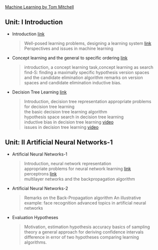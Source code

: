  [Machine Learning by Tom Mitchell](https://www.cin.ufpe.br/~cavmj/Machine%20-%20Learning%20-%20Tom%20Mitchell.pdf)

## Unit: I Introduction 
 - Introduction [link](https://medium.com/analytics-vidhya/an-introduction-to-machine-learning-574bafa6fc66)  
   > Well-posed learning problems, designing a learning system [link](https://medium.datadriveninvestor.com/3-steps-introduction-to-machine-learning-and-design-of-a-learning-system-bd12b65aa50c) </br>
   > Perspectives and issues in machine learning
 - Concept learning and the general to specific ordering [link](https://medium.com/@pralhad2481/chapter-2-concept-learning-part-2-d8aa0761143e)
   > introduction, a concept learning task,concept learning as search
   > find-S: finding a maximally specific hypothesis
   > version spaces and the candidate elimination algorithm
   > remarks on version spaces and candidate elimination
   > inductive bias.
 - Decision Tree Learning [link](https://medium.com/@MrBam44/decision-trees-91f61a42c724)
   > Introduction, decision tree representation
   > appropriate problems for decision tree learning <br>
   > the basic decision tree learning algorithm <br>
   > hypothesis space search in decision tree learning <br>
   > inductive bias in decision tree learning [video](https://www.youtube.com/watch?v=SVwFJZeWdtg) <br>
   > issues in decision tree learning [video](https://www.youtube.com/watch?v=3ZAyNV-LfuY)
   
## Unit: II Artificial Neural Networks-1
 - Artificial Neural Networks-1
   > Introduction, neural network representation<br>
   > appropriate problems for neural network learning [link](https://www.youtube.com/watch?v=i8rGS6nZTEk)<br>
   > perceptrons [link](https://www.youtube.com/watch?v=ktGm0WCoQOg)<br>
   > multilayer networks and the backpropagation algorithm
 - Artificial Neural Networks-2
   > Remarks on the Back-Propagation algorithm
   > An illustrative example: face recognition
   > advanced topics in artificial neural networks
 - Evaluation Hypotheses
   > Motivation, estimation hypothesis accuracy
   > basics of sampling theory
   > a general approach for deriving confidence intervals
   > difference in error of two hypotheses
comparing learning algorithms.
